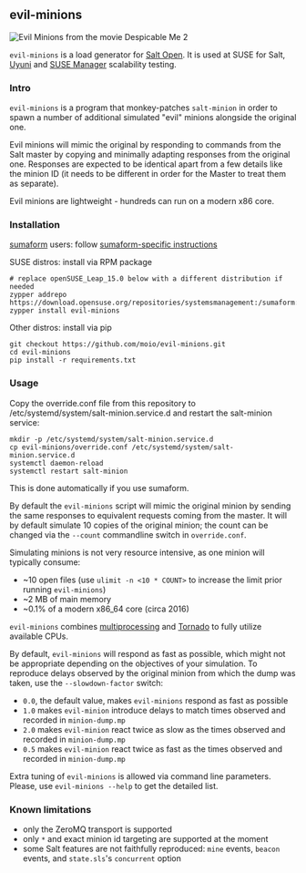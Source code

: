 ## evil-minions

![Evil Minions from the movie Despicable Me 2](https://vignette3.wikia.nocookie.net/despicableme/images/5/52/Screenshot_2016-02-10-01-09-16.jpg/revision/latest?cb=20161028002525)

`evil-minions` is a load generator for [Salt Open](https://saltstack.com/salt-open-source/). It is used at SUSE for Salt, [Uyuni](https://www.uyuni-project.org/) and [SUSE Manager](https://www.suse.com/products/suse-manager/) scalability testing.

### Intro

`evil-minions` is a program that monkey-patches `salt-minion` in order to spawn a number of additional simulated "evil" minions alongside the original one.

Evil minions will mimic the original by responding to commands from the Salt master by copying and minimally adapting responses from the original one. Responses are expected to be identical apart from a few details like the minion ID (it needs to be different in order for the Master to treat them as separate).

Evil minions are lightweight - hundreds can run on a modern x86 core.

### Installation

[sumaform](https://github.com/moio/sumaform) users: follow [sumaform-specific instructions](https://github.com/moio/sumaform/blob/master/README_ADVANCED.md#evil-minions-load-generator)

SUSE distros: install via RPM package
```
# replace openSUSE_Leap_15.0 below with a different distribution if needed
zypper addrepo https://download.opensuse.org/repositories/systemsmanagement:/sumaform:/tools/openSUSE_Leap_15.0/systemsmanagement:sumaform:tools.repo
zypper install evil-minions
```

Other distros: install via pip
```
git checkout https://github.com/moio/evil-minions.git
cd evil-minions
pip install -r requirements.txt
```

### Usage

Copy the override.conf file from this repository to /etc/systemd/system/salt-minion.service.d and restart the salt-minion service:
```
mkdir -p /etc/systemd/system/salt-minion.service.d
cp evil-minions/override.conf /etc/systemd/system/salt-minion.service.d
systemctl daemon-reload
systemctl restart salt-minion
```

This is done automatically if you use sumaform.


By default the `evil-minions` script will mimic the original minion by sending the same responses to equivalent requests coming from the master. It will by default simulate 10 copies of the original minion; the count can be changed via the `--count` commandline switch in `override.conf`.

Simulating minions is not very resource intensive, as one minion will typically consume:
 - ~10 open files (use `ulimit -n <10 * COUNT>` to increase the limit prior running `evil-minions`)
 - ~2 MB of main memory
 - ~0.1% of a modern x86_64 core (circa 2016)

`evil-minions` combines [multiprocessing](https://docs.python.org/3.4/library/multiprocessing.html) and [Tornado](https://www.tornadoweb.org/en/stable/) to fully utilize available CPUs.

By default, `evil-minions` will respond as fast as possible, which might not be appropriate depending on the objectives of your simulation. To reproduce delays observed by the original minion from which the dump was taken, use the `--slowdown-factor` switch:
 - `0.0`, the default value, makes `evil-minions` respond as fast as possible
 - `1.0` makes `evil-minion` introduce delays to match times observed and recorded in `minion-dump.mp`
 - `2.0` makes `evil-minion` react twice as slow as the times observed and recorded in `minion-dump.mp`
 - `0.5` makes `evil-minion` react twice as fast as the times observed and recorded in `minion-dump.mp`

Extra tuning of `evil-minions` is allowed via command line parameters.
Please, use `evil-minions --help` to get the detailed list.

### Known limitations
 - only the ZeroMQ transport is supported
 - only `*` and exact minion id targeting are supported at the moment
 - some Salt features are not faithfully reproduced: `mine` events, `beacon` events, and `state.sls`'s `concurrent` option
